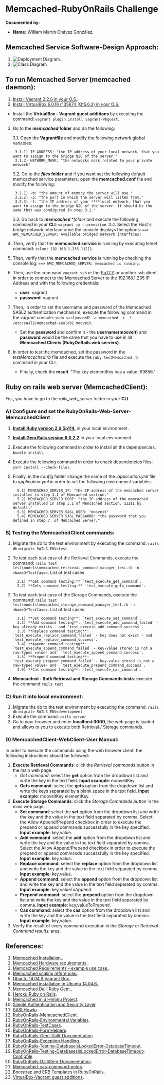 # Memcached-RubyOnRails Challenge
**Documented by:** 
- **Name:** William Martín Chávez González.

## Memcached Service Software-Design Approach:
1. ![Deployment Diagram](https://github.com/willy23martin/coding-challenges/tree/master/william-martin-chavez-ruby-challenge/documents/Design/Architecture/Deployment_diagram.jpg).
2. ![Class Diagram](https://github.com/willy23martin/coding-challenges/tree/master/william-martin-chavez-ruby-challenge/documents/Design/Detailed/Class_diagram.jpg)

## To run Memcached Server (memcached daemon):
 1. [Install Vagrant 2.2.6 in your O.S.](https://releases.hashicorp.com/vagrant/2.2.6/).
 2. [Install VirtualBox  6.0.16 r135674 (Qt5.6.2) in your O.S.](https://download.virtualbox.org/virtualbox/5.1.20/).
   - Install the **VirtualBox - Vagrant guest additions** by executing the command: `vagrant plugin install vagrant-vbguest`.
 3. Go to the ***memcached*** **folder** and do the following:
 
    3.1. Open the **Vagrantfile** and modify the following network global variables:
     
         3.1.1) IP_ADDRESS: "the IP address of your local network, that you want to assign to the bridge NIC of the server."
         3.1.2) NETWORK_MASK: "the networks mask related to your private network" 
    
    3.2. Go to the ***files* folder** and if you want set the following default memcached service parameters, open the **memcached.conf** file and modify the following:
     
         3.2.1) -m: "the amount of memory the server will use."
         3.2.2) -p: "the port in which the server will listen from."
         3.2.3) -l: "the IP address of your ****local network, that you want to assign to the bridge NIC of the server. It should be the same that was condigured in step 3.1."
    
    3.3. Go back to ***memcached*** **folder* and execute the following command in your **CLI**: `vagrant up --provision`.
    3.4. Select the Host´s bridge network interface once the console displays the options: `==> WMC_MEMCACHED_SERVER: Available bridged network interfaces:`
    
 4. Then, verify that the **memcached service** is running by executing telnet command: `telnet 192.168.1.235 11211`.
 5. Then, verify that the **memcached service** is running by checking the console log: `==> WMC_MEMCACHED_SERVER: memcached is running`.
 6. Then, use the command `vagrant ssh` or the [PuTTY](https://www.putty.org/) or another ssh client in order to connect to the Memcached Server to the 192.168.1.235 IP Address
  and with the following credentials:
    * **user**: vagrant
    * **password**: vagrant
 7. Then, in order to set the username and password of the Memcached SASL2 authentication mechanism,
    execute the following command in the vagrant console: `sudo saslpasswd2 -a memcached -c -f /etc/sasl2/memcached-sasldb2 mooveit`.
    * Set the **password** and confirm it - the **username(mooveit)** and **password** would be the same that you have to use in all **Memcached Clients (RubyOnRails web servers)**.
 8. In order to test the memcached, set the password in the *testMemcached.rb* file and execute the `ruby testMemcached.rb` command in your CLI.
    * Finally, check the **result**: "The key elementKey has a value: 99856."
     
## Ruby on rails web server (MemcachedClient):
Fist, you have to go to the *rails_web_server* folder in your **CLI**.

### A) Configure and set the RubyOnRails-Web-Server-MemcachedClient
1. **[Install Ruby version 2.6.5p114.](https://rubyinstaller.org/)** in your local environment.
2. **[Install Gem Rails version 6.0.2.2](https://rubygems.org/gems/rails/versions/6.0.2.2)** in your local environment.
3. Execute the following command in order to install all the dependencies: `bundle install`.
4. Execute the following command in order to check dependencies files: `yarn install --check-files`.
5. Finally, in the *config* folder change the name of the *.application.yml* file to *application.yml* in order to set the following
environment variables:
 
         5.1) MEMCACHED_SERVER_IP: "the IP address of the memcached server installed in step 3.1 of Memcached section."
         5.2) MEMCACHED_SERVER_PORT: "the IP address of the memcached server installed in step 3.1 of Memcached section. 11211 by default."
         5.3) MEMCACHED_SERVER_SASL_USER: "mooveit"
         5.4) MEMCACHED_SERVER_SASL_PASSWORD: "the password that you defined in step 7. of Memcached Server."       
        

### B) Testing the MemcachedClient commands:
1. Migrate the db to the test environment by executing the command: `rails db:migrate RAILS_ENV=test`.
2. To test each test case of the Retrieval Commands, execute the command: `rails test test\models\memcached_retrieval_command_manager_test.rb -n <NameOfTestCase>`. List of test cases:

         2.1) **Get command testing:** `test_execute_get_command`.
         2.2) **Gets command testing:** `test_execute_gets_command`. 

3. To test each test case of the Storage Commands, execute the command: `rails test test\models\memcached_storage_command_manager_test.rb -n <NameOfTestCase>`. List of test cases:

         3.1) **Set command testing**: `test_execute_set_command`.
         3.2) **Add command testing**: `test_execute_add_command_failed` - key already exists - and `test_execute_add_command_success`. 
		 3.3) **Replace command testing**: `test_execute_replace_command_failed` - key does not exist - and `test_execute_replace_command_success`.
		 3.4) **Append command testing**: `test_execute_append_command_failed` - key-value stored is not a raw-typed value- and  `test_execute_append_command_success`.
		 3.5) **Prepend command testing**: `test_execute_prepend_command_failed` - key-value stored is not a raw-typed value- and  `test_execute_prepend_command_success`.
		 3.6) **Cas command testing**: `test_execute_cas_command`. 

4. **Memcached - Both Retrieval and Storage Commands tests**: execute the command `rails test`.
 
### C) Run it into local environment:
1. Migrate the db to the test environment by executing the command: `rails db:migrate RAILS_ENV=development`
2. Execute the command: `rails server`.
3. Go to your browser and enter **localhost:3000**, the web page is loaded and allows to you
to execute both Retrieval / Storage commands.

### D) MemcachedClient-WebClient-User Manual:
In order to execute the commands using the web browser client, the following instructions should be followed:
1. **Execute Retrieval Commands**: click the *Retrieval commands* button in the main web page.
   - *Get command*: select the **get** option from the dropdown list and write the key in the text field. **Input example**: mooveitKey.
   - **Gets command**: select the **gets** option from the dropdown list and write the keys separated by a blank space in the text field. **Input example**: mooveitKey elementKey.
2. **Execute Storage Commands**: click the *Storage Commands button* in the main web page.
   - **Set command**: select the **set** option from the dropdown list and write the key and the value in the text field separated by comma. Select the Allow Append/Prepend checkbox in order to execute the prepend or append commands successfully in the key specified. **Input example**: key,value.
   - **Add command**: select the **add** option from the dropdown list and write the key and the value in the text field separated by comma. Select the Allow Append/Prepend checkbox in order to execute the prepend or append commands successfully in the key specified. **Input example**: key,value.
   - **Replace command**: select the **replace** option from the dropdown list and write the key and the value in the text field separated by comma. **Input example**: key,value.
   - **Append command**: select the **append** option from the dropdown list and write the key and the value in the text field separated by comma. **Input example**: key,valueToAppend.
   - **Prepend command**: select the **prepend** option from the dropdown list and write the key and the value in the text field separated by comma. **Input example**: key,valueToPrepend.
   - **Cas command**: select the **cas** option from the dropdown list and write the key and the value in the text field separated by comma. **Input example**: key,value.
3. Verify the result of every command execution in the *Storage or Retrieval Command results:* area.


## References:
1. [Memcached Installation.](https://memcached.org/downloads).
2. [Memcached Hardware requirements.](https://github.com/memcached/memcached/wiki/Hardware).
3. [Memcached Requirements - example use case.](https://github.com/memcached/memcached/wiki/TutorialCachingStory).
4. [Memcached scaling references.](https://www.youtube.com/watch?v=1MAgt0bFdwM).
5. [Ubuntu 14.04.6 Vagrant Box.](https://app.vagrantup.com/ubuntu/boxes/trusty64).
6. [Memcached installation in Ubuntu 14.04.6.](https://www.digitalocean.com/community/tutorials/how-to-install-and-secure-memcached-on-ubuntu-16-04).
7. [Memcached Dalli Ruby Gem.](https://redislabs.com/lp/rails-memcached/).
8. [Heroku Ruby on Rails](https://devcenter.heroku.com/articles/getting-started-with-rails5).
9. [Memcached in a Heroku Project](https://devcenter.heroku.com/articles/memcachedcloud#using-memcached-from-ruby).
10. [Simple Authentication and Security Layer](https://www.digitalocean.com/community/tutorials/how-to-install-and-secure-memcached-on-ubuntu-16-04).
11. [SASLHowto](https://github.com/memcached/memcached/wiki/SASLHowto).
12. [RubyOnRails-MemcachedClient](https://redislabs.com/lp/rails-memcached/).
13. [RubyOnRails-Environmental Variables](https://hackernoon.com/how-to-setup-environmental-variables-in-a-rails-application-ipdz3ygs).
14. [RubyOnRails-TestCases](https://guides.rubyonrails.org/testing.html).
15. [RubyOnRails-FormHelpers](https://guides.rubyonrails.org/form_helpers.html).
16. [RubyOnRails-Gem-Dalli-Documentation](https://www.rubydoc.info/github/mperham/dalli/Dalli/Client). 
17. [RubyOnRails-Exception Handling](http://rubylearning.com/satishtalim/ruby_exceptions.html).
18. [RubyOnRails-Testing-DatabaseIsLockedError-DatabaseTimeout](https://stackoverflow.com/questions/7154664/ruby-sqlite3busyexception-database-is-locked).
19. [RubyOnRails-Testing-DatabasesIsLockedError-DatabaseTimeout-Configfile](https://github.com/rails/rails/issues/30937).
20. [RubyOnRails-DalliGem-Documentation](https://github.com/petergoldstein/dalli).
21. [Memcached-cas-command-notes](https://devcenter.heroku.com/articles/advanced-memcache).
22. [Bootstrap and ERB Templates in RubyOnRails](https://melvinchng.github.io/rails/BootstrapFramework.html#chapter-1-bootstrap-framework).
23. [VirtualBox-Vagrant guest additions](https://www.serverlab.ca/tutorials/virtualization/how-to-auto-upgrade-virtualbox-guest-additions-with-vagrant/).
